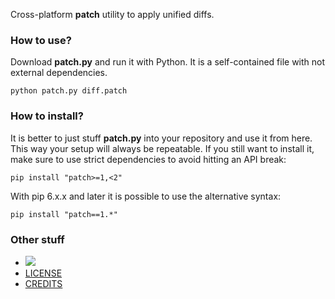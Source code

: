Cross-platform **patch** utility to apply unified diffs.

### How to use?

Download **patch.py** and run it with Python. It is a self-contained file with not external dependencies.

    python patch.py diff.patch

### How to install?

It is better to just stuff **patch.py** into your repository and use it from here. This way your setup
will always be repeatable. If you still want to install it, make sure to use strict dependencies to
avoid hitting an API break:

    pip install "patch>=1,<2"

With pip 6.x.x and later it is possible to use the alternative syntax:


    pip install "patch==1.*"


### Other stuff

* <a href="https://gratipay.com/techtonik/"><img src='https://img.shields.io/gratipay/techtonik.svg'/></a>
* [LICENSE](doc/LICENSE)
* [CREDITS](doc/CREDITS)
